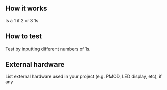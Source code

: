 <!---

This file is used to generate your project datasheet. Please fill in the information below and delete any unused
sections.

You can also include images in this folder and reference them in the markdown. Each image must be less than
512 kb in size, and the combined size of all images must be less than 1 MB.
-->

## How it works

Is a 1 if 2 or 3 1s

## How to test

Test by inputting different numbers of 1s.

## External hardware

List external hardware used in your project (e.g. PMOD, LED display, etc), if any
